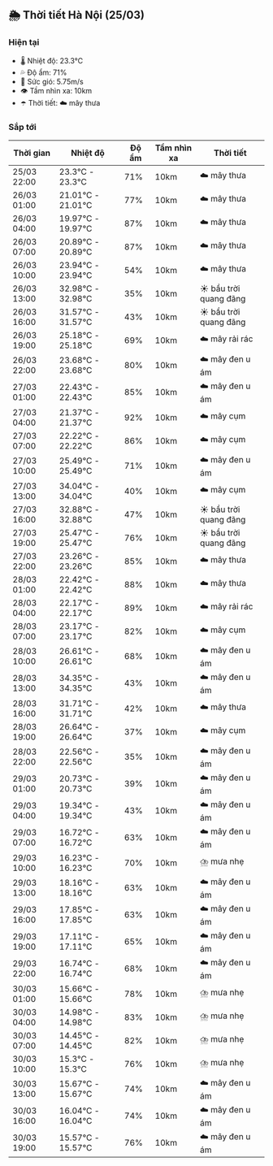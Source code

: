 ## 🌦️ Thời tiết Hà Nội (25/03)

### Hiện tại

- 🌡️ Nhiệt độ: 23.3℃
- 💦 Độ ẩm: 71%
- 💨 Sức gió: 5.75m/s
- 👁️ Tầm nhìn xa: 10km
- ☂️ Thời tiết: ☁️ mây thưa

### Sắp tới

| Thời gian | Nhiệt độ | Độ ẩm | Tầm nhìn xa | Thời tiết |
| --- | --- | --- | --- | --- |
| 25/03 22:00 | 23.3℃ - 23.3℃ | 71% | 10km | ☁️ mây thưa |
| 26/03 01:00 | 21.01℃ - 21.01℃ | 77% | 10km | ☁️ mây thưa |
| 26/03 04:00 | 19.97℃ - 19.97℃ | 87% | 10km | ☁️ mây thưa |
| 26/03 07:00 | 20.89℃ - 20.89℃ | 87% | 10km | ☁️ mây thưa |
| 26/03 10:00 | 23.94℃ - 23.94℃ | 54% | 10km | ☁️ mây thưa |
| 26/03 13:00 | 32.98℃ - 32.98℃ | 35% | 10km | ☀️ bầu trời quang đãng |
| 26/03 16:00 | 31.57℃ - 31.57℃ | 43% | 10km | ☀️ bầu trời quang đãng |
| 26/03 19:00 | 25.18℃ - 25.18℃ | 69% | 10km | ☁️ mây rải rác |
| 26/03 22:00 | 23.68℃ - 23.68℃ | 80% | 10km | ☁️ mây đen u ám |
| 27/03 01:00 | 22.43℃ - 22.43℃ | 85% | 10km | ☁️ mây đen u ám |
| 27/03 04:00 | 21.37℃ - 21.37℃ | 92% | 10km | ☁️ mây cụm |
| 27/03 07:00 | 22.22℃ - 22.22℃ | 86% | 10km | ☁️ mây cụm |
| 27/03 10:00 | 25.49℃ - 25.49℃ | 71% | 10km | ☁️ mây đen u ám |
| 27/03 13:00 | 34.04℃ - 34.04℃ | 40% | 10km | ☁️ mây cụm |
| 27/03 16:00 | 32.88℃ - 32.88℃ | 47% | 10km | ☀️ bầu trời quang đãng |
| 27/03 19:00 | 25.47℃ - 25.47℃ | 76% | 10km | ☀️ bầu trời quang đãng |
| 27/03 22:00 | 23.26℃ - 23.26℃ | 85% | 10km | ☁️ mây thưa |
| 28/03 01:00 | 22.42℃ - 22.42℃ | 88% | 10km | ☁️ mây thưa |
| 28/03 04:00 | 22.17℃ - 22.17℃ | 89% | 10km | ☁️ mây rải rác |
| 28/03 07:00 | 23.17℃ - 23.17℃ | 82% | 10km | ☁️ mây cụm |
| 28/03 10:00 | 26.61℃ - 26.61℃ | 68% | 10km | ☁️ mây đen u ám |
| 28/03 13:00 | 34.35℃ - 34.35℃ | 43% | 10km | ☁️ mây đen u ám |
| 28/03 16:00 | 31.71℃ - 31.71℃ | 42% | 10km | ☁️ mây thưa |
| 28/03 19:00 | 26.64℃ - 26.64℃ | 37% | 10km | ☁️ mây cụm |
| 28/03 22:00 | 22.56℃ - 22.56℃ | 35% | 10km | ☁️ mây đen u ám |
| 29/03 01:00 | 20.73℃ - 20.73℃ | 39% | 10km | ☁️ mây đen u ám |
| 29/03 04:00 | 19.34℃ - 19.34℃ | 43% | 10km | ☁️ mây đen u ám |
| 29/03 07:00 | 16.72℃ - 16.72℃ | 63% | 10km | ☁️ mây đen u ám |
| 29/03 10:00 | 16.23℃ - 16.23℃ | 70% | 10km | ⛈️ mưa nhẹ |
| 29/03 13:00 | 18.16℃ - 18.16℃ | 63% | 10km | ☁️ mây đen u ám |
| 29/03 16:00 | 17.85℃ - 17.85℃ | 63% | 10km | ☁️ mây đen u ám |
| 29/03 19:00 | 17.11℃ - 17.11℃ | 65% | 10km | ☁️ mây đen u ám |
| 29/03 22:00 | 16.74℃ - 16.74℃ | 68% | 10km | ☁️ mây đen u ám |
| 30/03 01:00 | 15.66℃ - 15.66℃ | 78% | 10km | ⛈️ mưa nhẹ |
| 30/03 04:00 | 14.98℃ - 14.98℃ | 83% | 10km | ⛈️ mưa nhẹ |
| 30/03 07:00 | 14.45℃ - 14.45℃ | 82% | 10km | ⛈️ mưa nhẹ |
| 30/03 10:00 | 15.3℃ - 15.3℃ | 76% | 10km | ⛈️ mưa nhẹ |
| 30/03 13:00 | 15.67℃ - 15.67℃ | 74% | 10km | ☁️ mây đen u ám |
| 30/03 16:00 | 16.04℃ - 16.04℃ | 74% | 10km | ☁️ mây đen u ám |
| 30/03 19:00 | 15.57℃ - 15.57℃ | 76% | 10km | ☁️ mây đen u ám |
